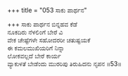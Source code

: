 +++
title = "053 ಸಾಕು ಪಾರ್ಥನ"

+++
ಸಾಕು ಪಾರ್ಥನ ಬಿನ್ನಹವ ಕೆಡೆ  
ನೂಕದಿರು ನೆಳಲಿಂಗೆ ಬೇರೆ ವಿ  
ವೇಕ ಚೇಷ್ಟೆಗಳೇ ಸಹೋದರರೀ ಚತುಷ್ಟಯಕೆ  
ಈ ಕಮಲಮುಖಿಯರಿಗೆ ನಿನ್ನಾ  
ಲೋಕವಲ್ಲದೆ ಬೇರೆ ಕಾರ್ಯ  
ವ್ಯಾಕುಳತೆ ಬೇಡೆಂದು ಮುರರಿಪು ತಿರುಹಿದನು ನೃಪನ      ॥53॥